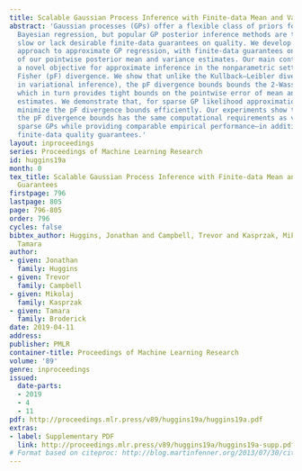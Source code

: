 ```yaml
---
title: Scalable Gaussian Process Inference with Finite-data Mean and Variance Guarantees
abstract: 'Gaussian processes (GPs) offer a flexible class of priors for nonparametric
  Bayesian regression, but popular GP posterior inference methods are typically prohibitively
  slow or lack desirable finite-data guarantees on quality. We develop a scalable
  approach to approximate GP regression, with finite-data guarantees on the accuracy
  of our pointwise posterior mean and variance estimates. Our main contribution is
  a novel objective for approximate inference in the nonparametric setting: the preconditioned
  Fisher (pF) divergence. We show that unlike the Kullback–Leibler divergence (used
  in variational inference), the pF divergence bounds bounds the 2-Wasserstein distance,
  which in turn provides tight bounds on the pointwise error of mean and variance
  estimates. We demonstrate that, for sparse GP likelihood approximations, we can
  minimize the pF divergence bounds efficiently. Our experiments show that optimizing
  the pF divergence bounds has the same computational requirements as variational
  sparse GPs while providing comparable empirical performance—in addition to our novel
  finite-data quality guarantees.'
layout: inproceedings
series: Proceedings of Machine Learning Research
id: huggins19a
month: 0
tex_title: Scalable Gaussian Process Inference with Finite-data Mean and Variance
  Guarantees
firstpage: 796
lastpage: 805
page: 796-805
order: 796
cycles: false
bibtex_author: Huggins, Jonathan and Campbell, Trevor and Kasprzak, Mikolaj and Broderick,
  Tamara
author:
- given: Jonathan
  family: Huggins
- given: Trevor
  family: Campbell
- given: Mikolaj
  family: Kasprzak
- given: Tamara
  family: Broderick
date: 2019-04-11
address: 
publisher: PMLR
container-title: Proceedings of Machine Learning Research
volume: '89'
genre: inproceedings
issued:
  date-parts:
  - 2019
  - 4
  - 11
pdf: http://proceedings.mlr.press/v89/huggins19a/huggins19a.pdf
extras:
- label: Supplementary PDF
  link: http://proceedings.mlr.press/v89/huggins19a/huggins19a-supp.pdf
# Format based on citeproc: http://blog.martinfenner.org/2013/07/30/citeproc-yaml-for-bibliographies/
---
```

